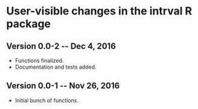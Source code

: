 # User-visible changes in the intrval R package

## Version 0.0-2 -- Dec 4, 2016

* Functions finalized.
* Documentation and tests added.

## Version 0.0-1 -- Nov 26, 2016

* Initial bunch of functions.
